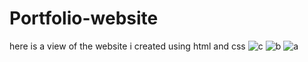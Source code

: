 # Portfolio-website
here is a view of the website i created using html and css
![c](https://github.com/ArhamAsim12/Portfolio-website/assets/149460576/e0505102-b162-40eb-82ce-f4b70a125b49)
![b](https://github.com/ArhamAsim12/Portfolio-website/assets/149460576/7d5620d6-aec2-49a8-9162-1974b85e7047)
![a](https://github.com/ArhamAsim12/Portfolio-website/assets/149460576/9d4b07b8-c46e-415b-ae2b-c7a5eafc2630)
